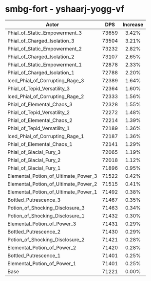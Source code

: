# smbg-fort - yshaarj-yogg-vf
| Actor | DPS | Increase |
|---|:---:|:---:|
|Phial_of_Static_Empowerment_3|73659|3.42%|
|Phial_of_Charged_Isolation_3|73504|3.21%|
|Phial_of_Static_Empowerment_2|73232|2.82%|
|Phial_of_Charged_Isolation_2|73107|2.65%|
|Phial_of_Static_Empowerment_1|72878|2.33%|
|Phial_of_Charged_Isolation_1|72788|2.20%|
|Iced_Phial_of_Corrupting_Rage_3|72389|1.64%|
|Phial_of_Tepid_Versatility_3|72364|1.60%|
|Iced_Phial_of_Corrupting_Rage_2|72333|1.56%|
|Phial_of_Elemental_Chaos_3|72328|1.55%|
|Phial_of_Tepid_Versatility_2|72272|1.48%|
|Phial_of_Elemental_Chaos_2|72214|1.39%|
|Phial_of_Tepid_Versatility_1|72189|1.36%|
|Iced_Phial_of_Corrupting_Rage_1|72187|1.36%|
|Phial_of_Elemental_Chaos_1|72141|1.29%|
|Phial_of_Glacial_Fury_3|72065|1.19%|
|Phial_of_Glacial_Fury_2|72018|1.12%|
|Phial_of_Glacial_Fury_1|71896|0.95%|
|Elemental_Potion_of_Ultimate_Power_3|71522|0.42%|
|Elemental_Potion_of_Ultimate_Power_2|71515|0.41%|
|Elemental_Potion_of_Ultimate_Power_1|71492|0.38%|
|Bottled_Putrescence_3|71467|0.35%|
|Potion_of_Shocking_Disclosure_3|71463|0.34%|
|Potion_of_Shocking_Disclosure_1|71432|0.30%|
|Elemental_Potion_of_Power_3|71431|0.29%|
|Bottled_Putrescence_2|71430|0.29%|
|Potion_of_Shocking_Disclosure_2|71421|0.28%|
|Elemental_Potion_of_Power_2|71420|0.28%|
|Bottled_Putrescence_1|71401|0.25%|
|Elemental_Potion_of_Power_1|71401|0.25%|
|Base|71221|0.00%|

